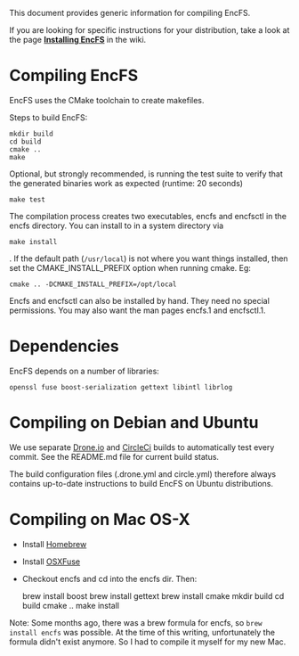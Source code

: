This document provides generic information for compiling EncFS.

If you are looking for specific instructions for your distribution,
take a look at the page
**[Installing EncFS](https://github.com/vgough/encfs/wiki/Installing-Encfs)**
in the wiki.

Compiling EncFS
===============

EncFS uses the CMake toolchain to create makefiles.

Steps to build EncFS:

    mkdir build
    cd build
    cmake ..
    make

Optional, but strongly recommended, is running the test suite
to verify that the generated binaries work as expected
(runtime: 20 seconds)

    make test

The compilation process creates two executables, encfs and encfsctl in
the encfs directory.  You can install to in a system directory via

    make install

. If the default path (`/usr/local`) is not where you want things
installed, then set the CMAKE_INSTALL_PREFIX option when running cmake.  Eg:

    cmake .. -DCMAKE_INSTALL_PREFIX=/opt/local

Encfs and encfsctl can also be installed by hand.  They need no special
permissions.  You may also want the man pages encfs.1 and encfsctl.1.

Dependencies
============

EncFS depends on a number of libraries:

    openssl fuse boost-serialization gettext libintl librlog

Compiling on Debian and Ubuntu
==============================

We use separate [Drone.io](https://drone.io/) and [CircleCi](https://circleci.com/) builds to automatically
test every commit.  See the README.md file for current build status.

The build configuration files (.drone.yml and circle.yml) therefore
always contains up-to-date instructions to build EncFS on Ubuntu distributions.

Compiling on Mac OS-X
=====================

* Install [Homebrew](http://brew.sh)
* Install [OSXFuse](https://osxfuse.github.io)
* Checkout encfs and cd into the encfs dir. Then:
 
    brew install boost
    brew install gettext
    brew install cmake
    mkdir build
    cd build
    cmake ..
    make install

Note: Some months ago, there was a brew formula for encfs, so `brew install encfs` was possible. At the time of this writing, unfortunately the formula didn't exist anymore. So I had to compile it myself for my new Mac.




